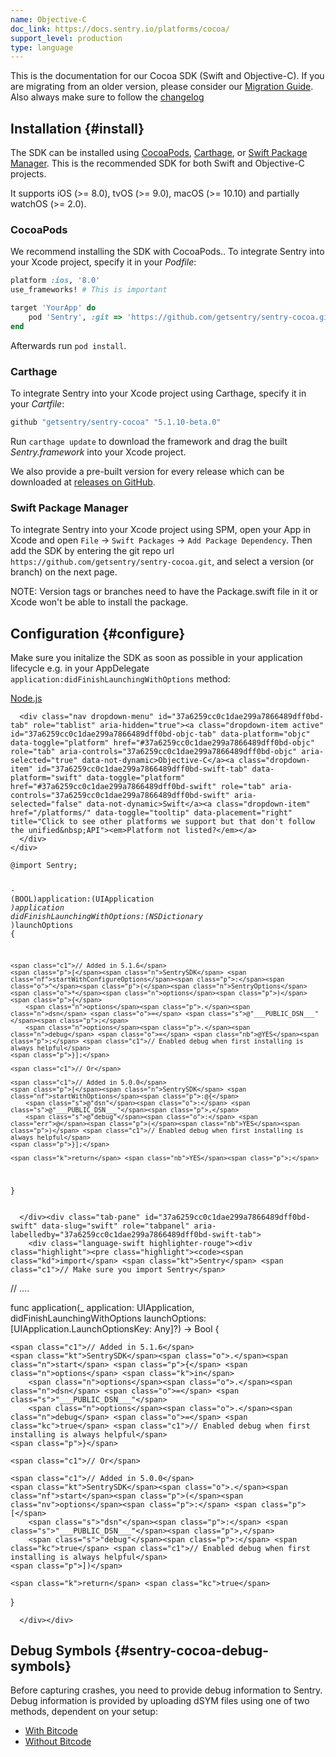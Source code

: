 ```yaml
---
name: Objective-C
doc_link: https://docs.sentry.io/platforms/cocoa/
support_level: production
type: language
---
```

This is the documentation for our Cocoa SDK (Swift and Objective-C).
If you are migrating from an older version, please consider our [Migration Guide](https://github.com/getsentry/sentry-cocoa/blob/master/MIGRATION.md). Also always make sure to follow the [changelog](https://github.com/getsentry/sentry-cocoa/blob/master/CHANGELOG.md)

## Installation {#install}

The SDK can be installed using [CocoaPods](http://cocoapods.org), [Carthage](https://github.com/Carthage/Carthage), or [Swift Package Manager](https://swift.org/package-manager/). This is the recommended SDK for both Swift and Objective-C projects.

It supports iOS (>= 8.0), tvOS (>= 9.0), macOS (>= 10.10) and partially watchOS (>= 2.0).

### CocoaPods

We recommend installing the SDK with CocoaPods..
To integrate Sentry into your Xcode project, specify it in your _Podfile_:

```ruby
platform :ios, '8.0'
use_frameworks! # This is important

target 'YourApp' do
    pod 'Sentry', :git => 'https://github.com/getsentry/sentry-cocoa.git', :tag => '5.1.10-beta.0'
end
```
<!-- 5.1.10-beta.0 -->

Afterwards run `pod install`.

### Carthage

To integrate Sentry into your Xcode project using Carthage, specify it in your _Cartfile_:

```ruby
github "getsentry/sentry-cocoa" "5.1.10-beta.0"
```

Run `carthage update` to download the framework and drag the built _Sentry.framework_ into your Xcode project.

We also provide a pre-built version for every release which can be downloaded at [releases on GitHub](https://github.com/getsentry/sentry-cocoa/releases).

### Swift Package Manager

To integrate Sentry into your Xcode project using SPM, open your App in Xcode and open `File` -> `Swift Packages` -> `Add Package Dependency`. Then add the SDK by entering the git repo url `https://github.com/getsentry/sentry-cocoa.git`, and select a version (or branch) on the next page.

NOTE: Version tags or branches need to have the Package.swift file in it or Xcode won't be able to install the package.

## Configuration {#configure}

Make sure you initalize the SDK as soon as possible in your application lifecycle e.g. in your AppDelegate `application:didFinishLaunchingWithOptions` method:

<div class="platform-specific-content" data-platform-specific-content>
  <div class="nav pb-1 flex">
    <div class="dropdown mr-2 mb-1">
      <a class="btn btn-sm btn-secondary dropdown-toggle" href="#" role="button" id="37a6259cc0c1dae299a7866489dff0bd-dropdown" data-toggle="dropdown" aria-haspopup="true" aria-expanded="false" data-not-dynamic data-platform-switcher-target>
        Node.js
      </a>

      <div class="nav dropdown-menu" id="37a6259cc0c1dae299a7866489dff0bd-tab" role="tablist" aria-hidden="true"><a class="dropdown-item active" id="37a6259cc0c1dae299a7866489dff0bd-objc-tab" data-platform="objc" data-toggle="platform" href="#37a6259cc0c1dae299a7866489dff0bd-objc" role="tab" aria-controls="37a6259cc0c1dae299a7866489dff0bd-objc" aria-selected="true" data-not-dynamic>Objective-C</a><a class="dropdown-item" id="37a6259cc0c1dae299a7866489dff0bd-swift-tab" data-platform="swift" data-toggle="platform" href="#37a6259cc0c1dae299a7866489dff0bd-swift" role="tab" aria-controls="37a6259cc0c1dae299a7866489dff0bd-swift" aria-selected="false" data-not-dynamic>Swift</a><a class="dropdown-item" href="/platforms/" data-toggle="tooltip" data-placement="right" title="Click to see other platforms we support but that don't follow the unified&nbsp;API"><em>Platform not listed?</em></a>
      </div>
    </div>
  </div>

  <div class="tab-content" id="37a6259cc0c1dae299a7866489dff0bd-tabContent"><div class="tab-pane show active" id="37a6259cc0c1dae299a7866489dff0bd-objc" data-slug="objc" role="tabpanel" aria-labelledby="37a6259cc0c1dae299a7866489dff0bd-objc-tab">
        <div class="language-objc highlighter-rouge"><div class="highlight"><pre class="highlight"><code><span class="k">@import</span> <span class="n">Sentry</span><span class="p">;</span>

<span class="k">-</span> <span class="p">(</span><span class="n">BOOL</span><span class="p">)</span><span class="nf">application</span><span class="p">:(</span><span class="n">UIApplication</span> <span class="o">*</span><span class="p">)</span><span class="nv">application</span> <span class="nf">didFinishLaunchingWithOptions</span><span class="p">:(</span><span class="n">NSDictionary</span> <span class="o">*</span><span class="p">)</span><span class="nv">launchOptions</span> <span class="p">{</span>

    <span class="c1">// Added in 5.1.6</span>
    <span class="p">[</span><span class="n">SentrySDK</span> <span class="nf">startWithConfigureOptions</span><span class="p">:</span><span class="o">^</span><span class="p">(</span><span class="n">SentryOptions</span> <span class="o">*</span><span class="n">options</span><span class="p">)</span> <span class="p">{</span>
        <span class="n">options</span><span class="p">.</span><span class="n">dsn</span> <span class="o">=</span> <span class="s">@"___PUBLIC_DSN___"</span><span class="p">;</span>
        <span class="n">options</span><span class="p">.</span><span class="n">debug</span> <span class="o">=</span> <span class="nb">@YES</span><span class="p">;</span> <span class="c1">// Enabled debug when first installing is always helpful</span>
    <span class="p">}];</span>

    <span class="c1">// Or</span>

    <span class="c1">// Added in 5.0.0</span>
    <span class="p">[</span><span class="n">SentrySDK</span> <span class="nf">startWithOptions</span><span class="p">:@{</span>
        <span class="s">@"dsn"</span><span class="o">:</span> <span class="s">@"___PUBLIC_DSN___"</span><span class="p">,</span>
        <span class="s">@"debug"</span><span class="o">:</span> <span class="err">@</span><span class="p">(</span><span class="nb">YES</span><span class="p">)</span> <span class="c1">// Enabled debug when first installing is always helpful</span>
    <span class="p">}];</span>

    <span class="k">return</span> <span class="nb">YES</span><span class="p">;</span>
<span class="p">}</span>
</code></pre></div></div>

      </div><div class="tab-pane" id="37a6259cc0c1dae299a7866489dff0bd-swift" data-slug="swift" role="tabpanel" aria-labelledby="37a6259cc0c1dae299a7866489dff0bd-swift-tab">
        <div class="language-swift highlighter-rouge"><div class="highlight"><pre class="highlight"><code><span class="kd">import</span> <span class="kt">Sentry</span> <span class="c1">// Make sure you import Sentry</span>

<span class="c1">// ....</span>

<span class="kd">func</span> <span class="nf">application</span><span class="p">(</span><span class="n">_</span> <span class="nv">application</span><span class="p">:</span> <span class="kt">UIApplication</span><span class="p">,</span>
    <span class="n">didFinishLaunchingWithOptions</span> <span class="nv">launchOptions</span><span class="p">:</span> <span class="p">[</span><span class="kt">UIApplication</span><span class="o">.</span><span class="kt">LaunchOptionsKey</span><span class="p">:</span> <span class="kt">Any</span><span class="p">]?)</span> <span class="o">-&gt;</span> <span class="kt">Bool</span> <span class="p">{</span>

    <span class="c1">// Added in 5.1.6</span>
    <span class="kt">SentrySDK</span><span class="o">.</span><span class="n">start</span> <span class="p">{</span> <span class="n">options</span> <span class="k">in</span>
        <span class="n">options</span><span class="o">.</span><span class="n">dsn</span> <span class="o">=</span> <span class="s">"___PUBLIC_DSN___"</span>
        <span class="n">options</span><span class="o">.</span><span class="n">debug</span> <span class="o">=</span> <span class="kc">true</span> <span class="c1">// Enabled debug when first installing is always helpful</span>
    <span class="p">}</span>  

    <span class="c1">// Or</span>

    <span class="c1">// Added in 5.0.0</span>
    <span class="kt">SentrySDK</span><span class="o">.</span><span class="nf">start</span><span class="p">(</span><span class="nv">options</span><span class="p">:</span> <span class="p">[</span>
        <span class="s">"dsn"</span><span class="p">:</span> <span class="s">"___PUBLIC_DSN___"</span><span class="p">,</span>
        <span class="s">"debug"</span><span class="p">:</span> <span class="kc">true</span> <span class="c1">// Enabled debug when first installing is always helpful</span>
    <span class="p">])</span>

    <span class="k">return</span> <span class="kc">true</span>
<span class="p">}</span>
</code></pre></div></div>

      </div></div>
</div>

## Debug Symbols {#sentry-cocoa-debug-symbols}

Before capturing crashes, you need to provide debug information to Sentry. Debug information is provided by uploading dSYM files using one of two methods, dependent on your setup:

-   [With Bitcode](/platforms/cocoa/dsym/#dsym-with-bitcode)
-   [Without Bitcode](/platforms/cocoa/dsym/#dsym-without-bitcode)
